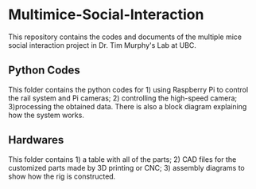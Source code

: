 # Multimice-Social-Interaction
This repository contains the codes and documents of the multiple mice social interaction project in Dr. Tim Murphy's Lab at UBC.  
## Python Codes
This folder contains the python codes for 1) using Raspberry Pi to control the rail system and Pi cameras; 2) controlling the high-speed camera; 3)processing the obtained data. There is also a block diagram explaining how the system works.  
## Hardwares
This folder contains 1) a table with all of the parts; 2) CAD files for the customized parts made by 3D printing or CNC; 3) assembly diagrams to show how the rig is constructed.
